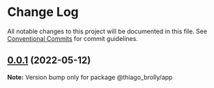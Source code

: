 # Change Log

All notable changes to this project will be documented in this file.
See [Conventional Commits](https://conventionalcommits.org) for commit guidelines.

## [0.0.1](https://github.com/thiagobrolly/design-system-doc/compare/v0.0.2-alpha.4...v0.0.1) (2022-05-12)

**Note:** Version bump only for package @thiago_brolly/app
